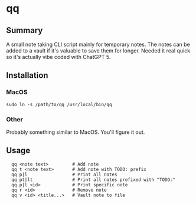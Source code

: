 # qq

## Summary
A small note taking CLI script mainly for temporary notes. The notes can be added to a vault if it's valuable to save them for longer. Needed it real quick so it's actually vibe coded with ChatGPT 5. 

## Installation

### MacOS
`sudo ln -s /path/to/qq /usr/local/bin/qq`

### Other
Probably something similar to MacOS. You'll figure it out.

## Usage
```
  qq <note text>         # Add note
  qq t <note text>       # Add note with TODO: prefix
  qq p|l                 # Print all notes
  qq pt|lt               # Print all notes prefixed with "TODO:"
  qq p|l <id>            # Print specific note
  qq r <id>              # Remove note
  qq v <id> <title...>   # Vault note to file
```
